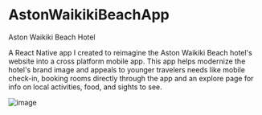 # AstonWaikikiBeachApp


Aston Waikiki Beach Hotel

A React Native app I created to reimagine the Aston Waikiki Beach hotel's website into a cross platform mobile app. This app helps modernize the hotel's brand image and appeals to younger travelers needs like mobile check-in, booking rooms directly through the app and an explore page for info on local activities, food, and sights to see.

![image](https://user-images.githubusercontent.com/74566532/186932311-a14d8a99-6b9c-4993-bf74-791aca4c5d3a.png)
